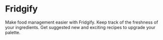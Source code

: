 # Fridgify

Make food management easier with Fridgify.
Keep track of the freshness of your ingredients.
Get suggested new and exciting recipes to upgrade your palette.

